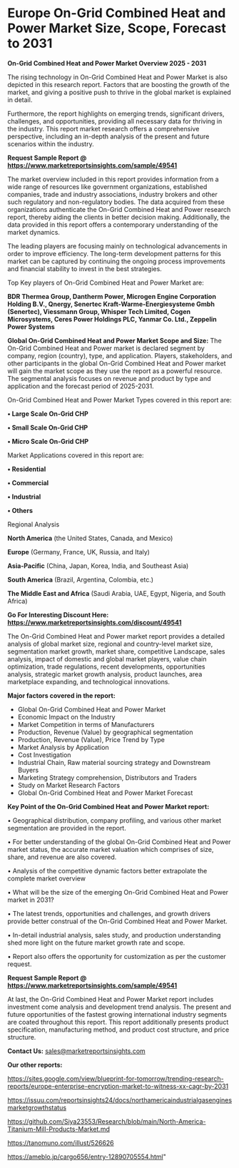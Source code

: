 # Europe On-Grid Combined Heat and Power Market Size, Scope, Forecast to 2031

<Strong> On-Grid Combined Heat and Power Market Overview 2025 - 2031</strong>

The rising technology in On-Grid Combined Heat and Power Market is also depicted in this research report. Factors that are boosting the growth of the market, and giving a positive push to thrive in the global market is explained in detail.

Furthermore, the report highlights on emerging trends, significant drivers, challenges, and opportunities, providing all necessary data for thriving in the industry. This report market research offers a comprehensive perspective, including an in-depth analysis of the present and future scenarios within the industry.

<strong>Request Sample Report @ <a href=https://www.marketreportsinsights.com/sample/49541>https://www.marketreportsinsights.com/sample/49541</a></strong>

The market overview included in this report provides information from a wide range of resources like government organizations, established companies, trade and industry associations, industry brokers and other such regulatory and non-regulatory bodies. The data acquired from these organizations authenticate the On-Grid Combined Heat and Power research report, thereby aiding the clients in better decision making. Additionally, the data provided in this report offers a contemporary understanding of the market dynamics.

The leading players are focusing mainly on technological advancements in order to improve efficiency. The long-term development patterns for this market can be captured by continuing the ongoing process improvements and financial stability to invest in the best strategies.

Top Key players of On-Grid Combined Heat and Power Market are:

<strong>BDR Thermea Group, Dantherm Power, Microgen Engine Corporation Holding B.V., Qnergy, Senertec Kraft-Warme-Energiesysteme Gmbh (Senertec), Viessmann Group, Whisper Tech Limited, Cogen Microsystems, Ceres Power Holdings PLC, Yanmar Co. Ltd., Zeppelin Power Systems</strong>

<strong><b>Global On-Grid Combined Heat and Power Market Scope and Size:</b></strong>
The On-Grid Combined Heat and Power market is declared segment by company, region (country), type, and application. Players, stakeholders, and other participants in the global On-Grid Combined Heat and Power market will gain the market scope as they use the report as a powerful resource. The segmental analysis focuses on revenue and product by type and application and the forecast period of 2025-2031.

On-Grid Combined Heat and Power Market Types covered in this report are:

<strong>•  Large Scale On-Grid CHP

•  Small Scale On-Grid CHP

•  Micro Scale On-Grid CHP</strong>

Market Applications covered in this report are:

<strong>•  Residential

•  Commercial

•  Industrial

•  Others</strong> 

Regional Analysis

<strong>North America</strong> (the United States, Canada, and Mexico)

<strong>Europe</strong> (Germany, France, UK, Russia, and Italy)

<strong>Asia-Pacific</strong> (China, Japan, Korea, India, and Southeast Asia)

<strong>South America</strong> (Brazil, Argentina, Colombia, etc.)

<strong>The Middle East and Africa</strong> (Saudi Arabia, UAE, Egypt, Nigeria, and South Africa)

<strong>Go For Interesting Discount Here: <a href=https://www.marketreportsinsights.com/discount/49541>https://www.marketreportsinsights.com/discount/49541</a></strong>

The On-Grid Combined Heat and Power market report provides a detailed analysis of global market size, regional and country-level market size, segmentation market growth, market share, competitive Landscape, sales analysis, impact of domestic and global market players, value chain optimization, trade regulations, recent developments, opportunities analysis, strategic market growth analysis, product launches, area marketplace expanding, and technological innovations.

<strong><b>Major factors covered in the report:</b></strong>
<ul>
  <li>Global On-Grid Combined Heat and Power Market </li>
  <li>Economic Impact on the Industry</li>
  <li>Market Competition in terms of Manufacturers</li>
  <li>Production, Revenue (Value) by geographical segmentation</li>
  <li>Production, Revenue (Value), Price Trend by Type</li>
  <li>Market Analysis by Application</li>
  <li>Cost Investigation</li>
  <li>Industrial Chain, Raw material sourcing strategy and Downstream Buyers</li>
  <li>Marketing Strategy comprehension, Distributors and Traders</li>
  <li>Study on Market Research Factors</li>
  <li>Global On-Grid Combined Heat and Power Market Forecast</li>
</ul>

<strong><b>Key Point of the On-Grid Combined Heat and Power Market report:</b></strong>

• Geographical distribution, company profiling, and various other market segmentation are provided in the report.

• For better understanding of the global On-Grid Combined Heat and Power market status, the accurate market valuation which comprises of size, share, and revenue are also covered.

• Analysis of the competitive dynamic factors better extrapolate the complete market overview

• What will be the size of the emerging On-Grid Combined Heat and Power market in 2031?

• The latest trends, opportunities and challenges, and growth drivers provide better construal of the On-Grid Combined Heat and Power Market.

• In-detail industrial analysis, sales study, and production understanding shed more light on the future market growth rate and scope.

• Report also offers the opportunity for customization as per the customer request.

<strong>Request Sample Report @ <a href=https://www.marketreportsinsights.com/sample/49541>https://www.marketreportsinsights.com/sample/49541</a></strong>

At last, the On-Grid Combined Heat and Power Market report includes investment come analysis and development trend analysis. The present and future opportunities of the fastest growing international industry segments are coated throughout this report. This report additionally presents product specification, manufacturing method, and product cost structure, and price structure.

<strong>Contact Us:</strong>
sales@marketreportsinsights.com

<strong>Our other reports:</strong>

<a href=https://sites.google.com/view/blueprint-for-tomorrow/trending-research-reports/europe-enterprise-encryption-market-to-witness-xx-cagr-by-2031>https://sites.google.com/view/blueprint-for-tomorrow/trending-research-reports/europe-enterprise-encryption-market-to-witness-xx-cagr-by-2031</a>

<a href=https://issuu.com/reportsinsights24/docs/northamericaindustrialgasenginesmarketgrowthstatus>https://issuu.com/reportsinsights24/docs/northamericaindustrialgasenginesmarketgrowthstatus</a>

<a href=https://github.com/Siya23553/Research/blob/main/North-America-Titanium-Mill-Products-Market.md>https://github.com/Siya23553/Research/blob/main/North-America-Titanium-Mill-Products-Market.md</a>

<a href=https://tanomuno.com/illust/526626>https://tanomuno.com/illust/526626</a>

<a href=https://ameblo.jp/cargo656/entry-12890705554.html>https://ameblo.jp/cargo656/entry-12890705554.html</a>"
